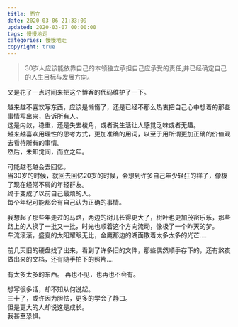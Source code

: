 ```yaml
---
title: 而立
date: 2020-03-06 21:33:09
updated: 2020-03-07 00:00:00
tags: 慢慢地走
categories: 慢慢地走
copyright: true
---
```


> 30岁人应该能依靠自己的本领独立承担自己应承受的责任,并已经确定自己的人生目标与发展方向。</br>

又是花了一点时间来把这个博客的代码维护了一下。</br>
<!-- more -->
越来越不喜欢写东西，应该是懒惰了，还是已经不那么热衷把自己心中想着的那些事情写出来，告诉所有人。  
这是内敛，稳重，还是失去棱角，或者说生活让人感觉乏味或者无趣。  
越来越喜欢用理性的思考方式，更加准确的用词，以至于用所谓更加正确的价值观去看待所有的事情。  
然后，未知觉间，而立之年。

可能越老越会去回忆。  
当30岁的时候，就回去回忆20岁的时候，会想到许多自己年少轻狂的样子，像极了现在经常不屑的年轻群友。  
终于变成了以前自己最烦的人。  
每个年纪可能都会有自己认为正确的事情。  
  
我想起了那些年走过的马路，两边的树儿长得更大了，树叶也更加茂密乐乐，那些路上的人换了一批又一批，时光也顺着这个方向流动，像极了一个昨天的梦。  
车流滚滚，盛夏的太阳耀眼无比，金鹰那边的湖面散着太多太多的光芒....  

前几天旧的硬盘找了出来，看到了许多旧的文件，那些偶然顺手存下的，还有熬夜做出来的文档，还有随手拍下的照片....  
  
有太多太多的东西。
再也不见，也再也不会有。  

想写很多话，却不知从何说起。  
三十了，或许因为胆怯，更多的学会了静口。  
但是更大的人却说这是成长。  
我甚至恐惧。